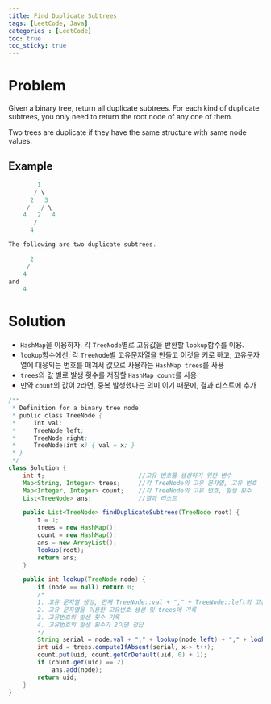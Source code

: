 ```yaml
---
title: Find Duplicate Subtrees
tags: [LeetCode, Java]
categories : [LeetCode]
toc: true
toc_sticky: true
---
```


# Problem

Given a binary tree, return all duplicate subtrees. For each kind of duplicate subtrees, you only need to return the root node of any one of them.

Two trees are duplicate if they have the same structure with same node values.

## Example

```swift
        1
       / \
      2   3
     /   / \
    4   2   4
       /
      4

The following are two duplicate subtrees.

      2
     /
    4
and
    4
```

# Solution
  
* `HashMap`을 이용하자. 각 `TreeNode`별로 고유값을 반환할 `lookup`함수를 이용.
* `lookup`함수에선, 각 `TreeNode`별 고유문자열을 만들고 이것을 키로 하고, 고유문자열에 대응되는 번호를 매겨서 값으로 사용하는 `HashMap trees`를 사용
* `trees`의 값 별로 발생 횟수를 저장할 `HashMap count`를 사용
* 만약 `count`의 값이 `2`라면, 중복 발생했다는 의미 이기 때문에, 결과 리스트에 추가

```java
/**
 * Definition for a binary tree node.
 * public class TreeNode {
 *     int val;
 *     TreeNode left;
 *     TreeNode right;
 *     TreeNode(int x) { val = x; }
 * }
 */
class Solution {
    int t;                          //고유 번호를 생성하기 위한 변수
    Map<String, Integer> trees;     //각 TreeNode의 고유 문자열, 고유 번호
    Map<Integer, Integer> count;    //각 TreeNode의 고유 번호, 발생 횟수
    List<TreeNode> ans;             //결과 리스트

    public List<TreeNode> findDuplicateSubtrees(TreeNode root) {
        t = 1;
        trees = new HashMap();
        count = new HashMap();
        ans = new ArrayList();
        lookup(root);
        return ans;
    }

    public int lookup(TreeNode node) {
        if (node == null) return 0;
        /*
        1. 고유 문자열 생성, 현재 TreeNode::val + "," + TreeNode::left의 고유번호 + "," + TreeNode::right의 고유번호
        2. 고유 문자열을 이용한 고유번호 생성 및 trees에 기록
        3. 고유번호의 발생 횟수 기록
        4. 고유번호의 발생 횟수가 2이면 정답
        */
        String serial = node.val + "," + lookup(node.left) + "," + lookup(node.right);        
        int uid = trees.computeIfAbsent(serial, x-> t++);
        count.put(uid, count.getOrDefault(uid, 0) + 1);
        if (count.get(uid) == 2)
            ans.add(node);
        return uid;
    }
}
```


